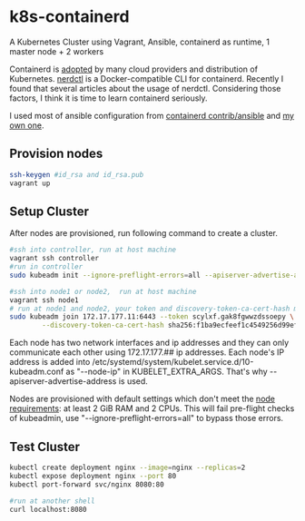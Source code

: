 # k8s-containerd
A Kubernetes Cluster using Vagrant, Ansible, containerd as runtime, 1 master node + 2 workers

Containerd is [adopted](https://github.com/containerd/containerd/blob/main/ADOPTERS.md) by many cloud providers and distribution of Kubernetes. [nerdctl](https://github.com/containerd/nerdctl) is a Docker-compatible CLI for containerd. Recently I found that several articles about the usage of nerdctl. Considering those factors, I think it is time to learn containerd seriously.

I used most of ansible configuration from  [containerd contrib/ansible](https://github.com/containerd/containerd/tree/main/contrib/ansible) and [my own one](https://github.com/jackliusr/calico-the-hard-way).

## Provision nodes
```bash
ssh-keygen #id_rsa and id_rsa.pub
vagrant up
```


## Setup Cluster
After nodes are provisioned, run following command  to create a cluster. 
```bash
#ssh into controller, run at host machine
vagrant ssh controller
#run in controller
sudo kubeadm init --ignore-preflight-errors=all --apiserver-advertise-address=172.17.177.11
```

```bash
#ssh into node1 or node2,  run at host machine
vagrant ssh node1
# run at node1 and node2, your token and discovery-token-ca-cert-hash maybe are different from mine.
sudo kubeadm join 172.17.177.11:6443 --token scylxf.gak8fgwwzdssoepy \
        --discovery-token-ca-cert-hash sha256:f1ba9ecfeef1c4549256d99efa6a8302c16b84e5a1ca73d9beeba90172858e41 --ignore-preflight-errors=all
```

Each node has two network interfaces and ip addresses and they can only communicate each other using 172.17.177.## ip addresses. Each node's IP address is added into /etc/systemd/system/kubelet.service.d/10-kubeadm.conf as "--node-ip" in KUBELET_EXTRA_ARGS. That's why --apiserver-advertise-address is used.

Nodes are provisioned with default settings which don't meet the [node requirements](https://kubernetes.io/docs/setup/production-environment/tools/kubeadm/create-cluster-kubeadm/#pod-network): at least 2 GiB RAM and 2 CPUs. This will fail pre-flight checks of kubeadmin, use "--ignore-preflight-errors=all" to bypass those errors.


## Test Cluster

```bash
kubectl create deployment nginx --image=nginx --replicas=2
kubectl expose deployment nginx --port 80
kubectl port-forward svc/nginx 8080:80

#run at another shell
curl localhost:8080
```
